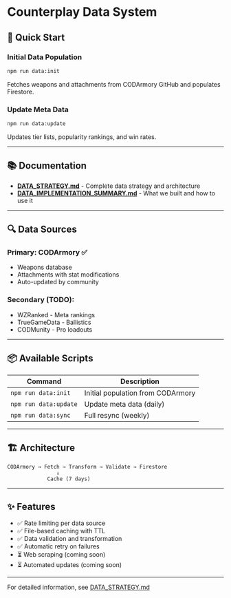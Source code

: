 # Counterplay Data System

## 🚀 Quick Start

### Initial Data Population
```bash
npm run data:init
```

Fetches weapons and attachments from CODArmory GitHub and populates Firestore.

### Update Meta Data
```bash
npm run data:update
```

Updates tier lists, popularity rankings, and win rates.

---

## 📚 Documentation

- **[DATA_STRATEGY.md](./DATA_STRATEGY.md)** - Complete data strategy and architecture
- **[DATA_IMPLEMENTATION_SUMMARY.md](./DATA_IMPLEMENTATION_SUMMARY.md)** - What we built and how to use it

---

## 🔍 Data Sources

### Primary: CODArmory ✅
- Weapons database
- Attachments with stat modifications
- Auto-updated by community

### Secondary (TODO):
- WZRanked - Meta rankings
- TrueGameData - Ballistics
- CODMunity - Pro loadouts

---

## 📦 Available Scripts

| Command | Description |
|---------|-------------|
| `npm run data:init` | Initial population from CODArmory |
| `npm run data:update` | Update meta data (daily) |
| `npm run data:sync` | Full resync (weekly) |

---

## 🏗️ Architecture

```
CODArmory → Fetch → Transform → Validate → Firestore
                ↓
             Cache (7 days)
```

---

## ✨ Features

- ✅ Rate limiting per data source
- ✅ File-based caching with TTL
- ✅ Data validation and transformation
- ✅ Automatic retry on failures
- ⏳ Web scraping (coming soon)
- ⏳ Automated updates (coming soon)

---

For detailed information, see [DATA_STRATEGY.md](./DATA_STRATEGY.md)
